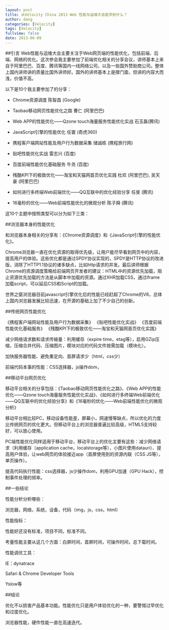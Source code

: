 ```yaml
---
layout: post
title: 从Velocity China 2013 Web 性能与运维大会能学到什么？
author: dang
categories: [Velocity]
tags: [Velocity]
fullview: false
date: 2013-06-09
---
```


##引言
Web性能与运维大会主要关注于Web网页端的性能优化，包括前端、后端、网络的优化。这次参会我主要参加了前端优化相关的分享会议，讲师基本上来自于阿里巴巴、百度、腾讯等国内一线网络公司，以及一些国外赞助商公司。整体上国内讲师讲的质量比国外讲师好。国外的讲师基本上是撑门面，但讲的内容大而浅，价值不高。
<!-- more -->

以下是10个我主要参加了的分享：

*   Chrome资源调度 陈智昌 (Google)

*   Taobao移动网页性能优化之路 曹仁 (阿里巴巴)

*   Web APP的性能优化——Qzone touch海量服务性能优化实战 石玉磊(腾讯)

*   JavaScript引擎的性能优化 任寰 (奇虎360)

*   携程客户端网站性能及用户行为数据采集 储诚栋 (携程旅行网)

*   贴吧性能优化实战 雷志兴 (百度)

*   百度前端性能优化基础服务 牛尧 (百度)

*   残酷KPI下的极致优化——淘宝和天猫网首页优化实践 杜欢 (阿里巴巴), 吴天豪 (阿里巴巴)

*   如何进行多终端Web前端优化——QQ互联中的优化经验分享 任旻 (腾讯)

*   16毫秒的优化——Web前端性能优化的微观分析 陈子舜 (腾讯)

这10个主题中按照类型可以分为如下三类：

##浏览器本身的性能优化

和浏览器本身相关的分享有：《Chrome资源调度》和《JavaScript引擎的性能优化》。

Chrome浏览器一直在优化资源的取得优先级，让用户能尽早看到网页中的内容，提高用户的体验。这些优化都是通过SPDY协议实现的，SPDY是HTTP协议的改进版，消除了HTTP1.1协议的诸多缺点，比如http请求的并发。最后讲师根据Chrome的资源调度策略给前端网页开发者的建议：HTML中的资源优先加载，阻止资源优先加载的方法是从脚本中加载的资源。通过XHR加载CSS，通过iframe加载script，可以延后CSS和Script的加载。

世界之窗浏览器目前javascript引擎优化后的性能已经赶超了Chrome的V8，总体上国内浏览器发展比较迅速，在开源的基础上加了不少自己的创新。

##传统网页性能优化

《携程客户端网站性能及用户行为数据采集》 《贴吧性能优化实战》 《百度前端性能优化基础服务》 《残酷KPI下的极致优化——淘宝和天猫网首页优化实践》

减少网络请求数和请求传输量：利用缓存（expire time，etag等），启用GZip压缩，压缩合并代码、压缩图片，模块对应的代码文件按需加载（模块化）。

加快服务器性能、避免重定向、首屏请求少（html，css少）

前端代码本事的性能：CSS选择器，js操作dom，

##移动平台网页优化

移动平台相关的分享包括：《Taobao移动网页性能优化之路》、《Web APP的性能优化——Qzone touch海量服务性能优化实战》、《如何进行多终端Web前端优化——QQ互联中的优化经验分享》和《16毫秒的优化——Web前端性能优化的微观分析》

移动平台相比较PC，移动设备性能差，屏幕小，网速慢等缺点，所以优化的力度比传统网页的优化更大。但移动平台上的浏览器普遍比较高级，HTML5支持较好，可以放心使用。

PC端性能优化同样适用于移动平台，移动平台上的优化主要有这些：减少网络请求（利用缓存（application cache，localstorage等），小图片使用datauri）、提高用户体验，让web网页的体验接近app（首屏使用到的资源内联（CSS JS等），单页操作）。

提高代码执行性能：css选择器，js少操作dom，利用GPU加速（GPU Hack），控制事件处理的频率。

##一些结论

性能分析分析哪些：

浏览器，网络，系统，设备，代码（img，js，css，html）

性能指标：

性能好还没有标准，项目不同，标准不同。

考量性能主要从这几个方面：白屏时间，首屏时间，可操作时间，总下载时间。

性能调优工具：

IE：dynatrace

Safari &amp; Chrome Developer Tools

Yslow等

##结论

优化不以损害产品基本功能。性能优化只是用户体验优化的一种，要警惕过早优化和过度优化。

浏览器性能，硬件性能一直在高速迭代。